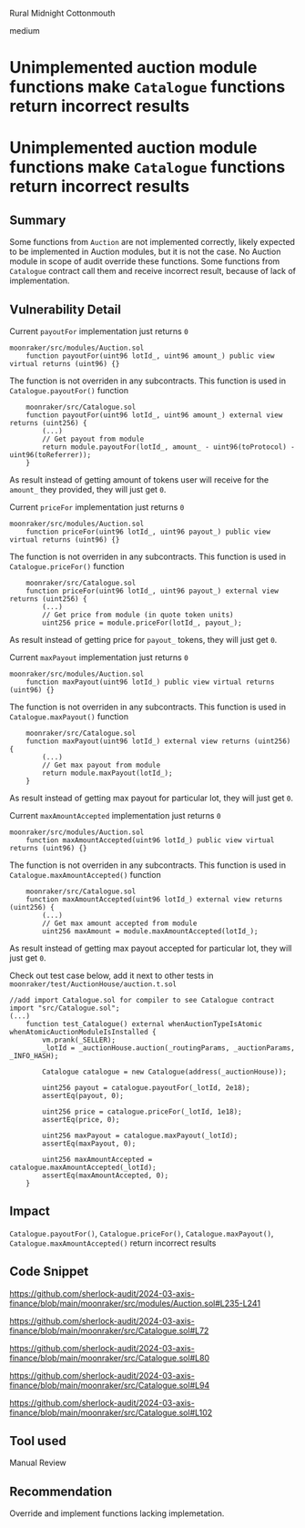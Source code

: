 Rural Midnight Cottonmouth

medium

# Unimplemented auction module functions make `Catalogue` functions return incorrect results

# Unimplemented auction module functions make `Catalogue` functions return incorrect results

## Summary
Some functions from `Auction` are not implemented correctly, likely expected to be implemented in Auction modules, but it is not the case.
No Auction module in scope of audit override these functions.
Some functions from `Catalogue` contract call them and receive incorrect result, because of lack of implementation.

## Vulnerability Detail
Current `payoutFor` implementation just returns `0`
```solidity
moonraker/src/modules/Auction.sol
    function payoutFor(uint96 lotId_, uint96 amount_) public view virtual returns (uint96) {}
```
The function is not overriden in any subcontracts.
This function is used in `Catalogue.payoutFor()` function
```solidity
    moonraker/src/Catalogue.sol
    function payoutFor(uint96 lotId_, uint96 amount_) external view returns (uint256) {
        (...)
        // Get payout from module
        return module.payoutFor(lotId_, amount_ - uint96(toProtocol) - uint96(toReferrer));
    }
```
As result instead of getting amount of tokens user will receive for the `amount_` they provided, 
they will just get `0`.

Current `priceFor` implementation just returns `0`
```solidity
moonraker/src/modules/Auction.sol
    function priceFor(uint96 lotId_, uint96 payout_) public view virtual returns (uint96) {}
```
The function is not overriden in any subcontracts.
This function is used in `Catalogue.priceFor()` function
```solidity
    moonraker/src/Catalogue.sol
    function priceFor(uint96 lotId_, uint96 payout_) external view returns (uint256) {
        (...)
        // Get price from module (in quote token units)
        uint256 price = module.priceFor(lotId_, payout_);
```
As result instead of getting price for `payout_` tokens, they will just get `0`.

Current `maxPayout` implementation just returns `0`
```solidity
moonraker/src/modules/Auction.sol
    function maxPayout(uint96 lotId_) public view virtual returns (uint96) {}
```
The function is not overriden in any subcontracts.
This function is used in `Catalogue.maxPayout()` function
```solidity
    moonraker/src/Catalogue.sol
    function maxPayout(uint96 lotId_) external view returns (uint256) {
        (...)
        // Get max payout from module
        return module.maxPayout(lotId_);
    }
```
As result instead of getting max payout for particular lot, they will just get `0`.

Current `maxAmountAccepted` implementation just returns `0`
```solidity
moonraker/src/modules/Auction.sol
    function maxAmountAccepted(uint96 lotId_) public view virtual returns (uint96) {}
```
The function is not overriden in any subcontracts.
This function is used in `Catalogue.maxAmountAccepted()` function
```solidity
    moonraker/src/Catalogue.sol
    function maxAmountAccepted(uint96 lotId_) external view returns (uint256) {
        (...)
        // Get max amount accepted from module
        uint256 maxAmount = module.maxAmountAccepted(lotId_);
```
As result instead of getting max payout accepted for particular lot, they will just get `0`.


Check out test case below, add it next to other tests in
`moonraker/test/AuctionHouse/auction.t.sol`

```solidity
//add import Catalogue.sol for compiler to see Catalogue contract
import "src/Catalogue.sol";
(...)
    function test_Catalogue() external whenAuctionTypeIsAtomic whenAtomicAuctionModuleIsInstalled {
        vm.prank(_SELLER);
        _lotId = _auctionHouse.auction(_routingParams, _auctionParams, _INFO_HASH);

        Catalogue catalogue = new Catalogue(address(_auctionHouse));

        uint256 payout = catalogue.payoutFor(_lotId, 2e18);
        assertEq(payout, 0);

        uint256 price = catalogue.priceFor(_lotId, 1e18);
        assertEq(price, 0);

        uint256 maxPayout = catalogue.maxPayout(_lotId);
        assertEq(maxPayout, 0);

        uint256 maxAmountAccepted = catalogue.maxAmountAccepted(_lotId);
        assertEq(maxAmountAccepted, 0);
    }

```

## Impact
`Catalogue.payoutFor()`, `Catalogue.priceFor()`, `Catalogue.maxPayout()`, `Catalogue.maxAmountAccepted()` return incorrect results

## Code Snippet
https://github.com/sherlock-audit/2024-03-axis-finance/blob/main/moonraker/src/modules/Auction.sol#L235-L241

https://github.com/sherlock-audit/2024-03-axis-finance/blob/main/moonraker/src/Catalogue.sol#L72

https://github.com/sherlock-audit/2024-03-axis-finance/blob/main/moonraker/src/Catalogue.sol#L80

https://github.com/sherlock-audit/2024-03-axis-finance/blob/main/moonraker/src/Catalogue.sol#L94

https://github.com/sherlock-audit/2024-03-axis-finance/blob/main/moonraker/src/Catalogue.sol#L102
## Tool used

Manual Review

## Recommendation
Override and implement functions lacking implemetation.

